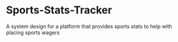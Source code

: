 # Sports-Stats-Tracker
A system design for a platform that provides sports stats to help with placing sports wagers
